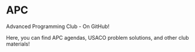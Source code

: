 # APC
Advanced Programming Club - On GitHub!

Here, you can find APC agendas, USACO problem solutions, and other club materials!
